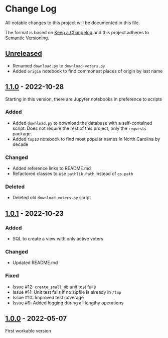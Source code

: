 # Change Log

All notable changes to this project will be documented in this file.

The format is based on [Keep a Changelog](http://keepachangelog.com/)
and this project adheres to [Semantic Versioning](http://semver.org/).

## [Unreleased]

- Renamed `download.py` to `download-voters.py`
- Added `origin` notebook to find commonest places of origin by last name 

## [1.1.0] - 2022-10-28

Starting in this version, there are Jupyter notebooks in preference to scripts

### Added
- Added `download.py` to download the database with a self-contained script.
Does not require the rest of this project, only the `requests` package.
- Added `top10` notebook to find most popular names in North Carolina by decade

### Changed
- Added reference links to README.md
- Refactored classes to use `pathlib.Path` instead of `os.path`

### Deleted
- Deleted old `download_voters.py` script

## [1.0.1] - 2022-10-23

### Added

- SQL to create a view with only active voters

### Changed
 
- Updated README.md

### Fixed

- Issue #12: `create_small_db` unit test fails
- Issue #11: Unit test fails if no zipfile is already in `/tmp`
- Issue #10: Improved test coverage
- Issue #9: Added logging during all lengthy operations

## [1.0.0] - 2022-05-07

First workable version

[Unreleased]: https://github.com/philhanna/voters/compare/1.1.0..HEAD
[1.1.0]: https://github.com/philhanna/voters/compare/1.0.1..1.1.0
[1.0.1]: https://github.com/philhanna/voters/compare/1.0.0..1.0.1
[1.0.0]: https://github.com/philhanna/voters/compare/840698..1.0.0
